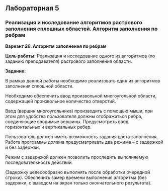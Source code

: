 ## Лабораторная 5
### Реализация и исследование алгоритмов растрового заполнения сплошных областей. Алгоритм заполнения по ребрам

**Вариант 26. Алгоритм заполнения по ребрам**

**Цель работы:**
Реализация и исследование одного из алгоритмов (по заданию
преподавателя) растрового заполнения области.

**Задание:**

В рамках данной работы необходимо реализовать один из алгоритмов
заполнения сплошной области.

Необходимо обеспечить ввод произвольной многоугольной области,
содержащей произвольное количество отверстий.

Ввод (вершин многоугольника) производить с помощью мыши, при этом для
удобства пользователя должны отображаться ребра, соединяющие
вводимые вершины. Предусмотреть ввод горизонтальных и вертикальных
ребер.

Пользователь должен иметь возможность задания цвета заполнения.
Работа программы должна предусматривать два режима – с задержкой и без
задержки.

Режим с задержкой должен позволить проследить выполняемую
последовательность действий.

(Задержку целесообразно выполнять после обработки очередной строки).
Обеспечить замер времени выполнения алгоритма (без задержки, с
выводом на экран только окончательного результата).